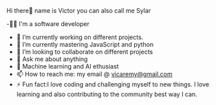  Hi there👋 name is Victor you can also call me Sylar

-👨‍💻 I'm a software developer 
- 🔭 I’m currently working on different projects. 
- 🌱 I’m currently mastering JavaScript and python
- 👯 I’m looking to collaborate on different projects
- 💬 Ask me about anything 
- 🤖 Machine learning and AI ethusiast
- 📫 How to reach me: my email @ vicaremy@gmail.com
- ⚡ Fun fact:I love coding and challenging myself to new things. I love learning and also contributing to the community best way I can.

